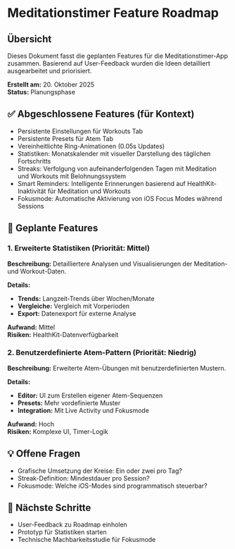 # Meditationstimer Feature Roadmap

## Übersicht
Dieses Dokument fasst die geplanten Features für die Meditationstimer-App zusammen. Basierend auf User-Feedback wurden die Ideen detailliert ausgearbeitet und priorisiert.

**Erstellt am:** 20. Oktober 2025  
**Status:** Planungsphase

## ✅ Abgeschlossene Features (für Kontext)
- Persistente Einstellungen für Workouts Tab
- Persistente Presets für Atem Tab
- Vereinheitlichte Ring-Animationen (0.05s Updates)
- Statistiken: Monatskalender mit visueller Darstellung des täglichen Fortschritts
- Streaks: Verfolgung von aufeinanderfolgenden Tagen mit Meditation und Workouts mit Belohnungssystem
- Smart Reminders: Intelligente Erinnerungen basierend auf HealthKit-Inaktivität für Meditation und Workouts
- Fokusmode: Automatische Aktivierung von iOS Focus Modes während Sessions

## 🚀 Geplante Features

### 1. Erweiterte Statistiken (Priorität: Mittel)
**Beschreibung:** Detailliertere Analysen und Visualisierungen der Meditation- und Workout-Daten.

**Details:**
- **Trends:** Langzeit-Trends über Wochen/Monate
- **Vergleiche:** Vergleich mit Vorperioden
- **Export:** Datenexport für externe Analyse

**Aufwand:** Mittel  
**Risiken:** HealthKit-Datenverfügbarkeit

### 2. Benutzerdefinierte Atem-Pattern (Priorität: Niedrig)
**Beschreibung:** Erweiterte Atem-Übungen mit benutzerdefinierten Mustern.

**Details:**
- **Editor:** UI zum Erstellen eigener Atem-Sequenzen
- **Presets:** Mehr vordefinierte Muster
- **Integration:** Mit Live Activity und Fokusmode

**Aufwand:** Hoch  
**Risiken:** Komplexe UI, Timer-Logik

## 💡 Offene Fragen
- Grafische Umsetzung der Kreise: Ein oder zwei pro Tag?
- Streak-Definition: Mindestdauer pro Session?
- Fokusmode: Welche iOS-Modes sind programmatisch steuerbar?

## 🔄 Nächste Schritte
- User-Feedback zu Roadmap einholen
- Prototyp für Statistiken starten
- Technische Machbarkeitsstudie für Fokusmode